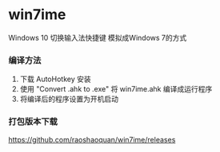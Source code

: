 # win7ime
Windows 10 切换输入法快捷键 模拟成Windows 7的方式

### 编译方法
1. 下载 AutoHotkey 安装
2. 使用 "Convert .ahk to .exe" 将 win7ime.ahk 编译成运行程序
3. 将编译后的程序设置为开机启动

### 打包版本下载
https://github.com/raoshaoquan/win7ime/releases
